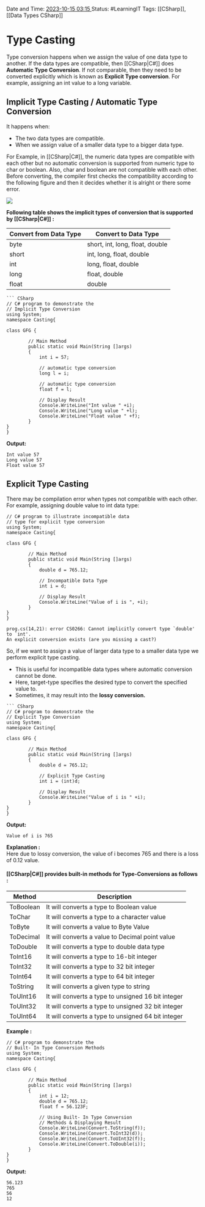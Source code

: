 Date and Time: <u> 2023-10-15 03:15 </u>
Status: #LearningIT
Tags: [[CSharp]], [[Data Types CSharp]]

# Type Casting

Type conversion happens when we assign the value of one data type to another. If the data types are compatible, then [[CSharp|C#]] does **Automatic Type Conversion**. If not comparable, then they need to be converted explicitly which is known as **Explicit Type conversion**. For example, assigning an int value to a long variable.

## Implicit Type Casting / Automatic Type Conversion

It happens when:

-   The two data types are compatible.
-   When we assign value of a smaller data type to a bigger data type.

For Example, in [[CSharp|C#]], the numeric data types are compatible with each other but no automatic conversion is supported from numeric type to char or boolean. Also, char and boolean are not compatible with each other. Before converting, the compiler first checks the compatibility according to the following figure and then it decides whether it is alright or there some error.

![](https://media.geeksforgeeks.org/wp-content/uploads/convert-1-300x33.png)

**Following table shows the implicit types of conversion that is supported by [[CSharp|C#]] :**

| Convert from Data Type | Convert to Data Type |
| --- | --- |
| byte | short, int, long, float, double |
| short | int, long, float, double |
| int | long, float, double |
| long | float, double |
| float | double |

``` ad-example
``` CSharp
// C# program to demonstrate the
// Implicit Type Conversion
using System;
namespace Casting{

class GFG {

		// Main Method
		public static void Main(String []args)
		{
			int i = 57;
			
			// automatic type conversion
			long l = i;
			
			// automatic type conversion
			float f = l;
			
			// Display Result
			Console.WriteLine("Int value " +i);
			Console.WriteLine("Long value " +l);
			Console.WriteLine("Float value " +f);
		}
}
}
```


**Output:**

```
Int value 57
Long value 57
Float value 57

```

## Explicit Type Casting

There may be compilation error when types not compatible with each other. For example, assigning double value to int data type:

``` CSharp
// C# program to illustrate incompatible data
// type for explicit type conversion
using System;
namespace Casting{

class GFG {

		// Main Method
		public static void Main(String []args)
		{
			double d = 765.12;

			// Incompatible Data Type
			int i = d;
			
			// Display Result	
			Console.WriteLine("Value of i is ", +i);
		}
}
}
```

``` ad-error
prog.cs(14,21): error CS0266: Cannot implicitly convert type `double' to `int'.
An explicit conversion exists (are you missing a cast?)

```

So, if we want to assign a value of larger data type to a smaller data type we perform explicit type casting.

-   This is useful for incompatible data types where automatic conversion cannot be done.
-   Here, target-type specifies the desired type to convert the specified value to.
-   Sometimes, it may result into the **lossy conversion.**

``` ad-example
``` CSharp
// C# program to demonstrate the
// Explicit Type Conversion
using System;
namespace Casting{

class GFG {

		// Main Method
		public static void Main(String []args)
		{
			double d = 765.12;

			// Explicit Type Casting
			int i = (int)d;

			// Display Result
			Console.WriteLine("Value of i is " +i);
		}
}
}
```
**Output:**

```
Value of i is 765
```

**Explanation :**  
Here due to lossy conversion, the value of i becomes 765 and there is a loss of 0.12 value.

#### [[CSharp|C#]] provides built-in methods for Type-Conversions as follows :

| Method | Description |
| --- | --- |
| ToBoolean | It will converts a type to Boolean value |
| ToChar | It will converts a type to a character value |
| ToByte | It will converts a value to Byte Value |
| ToDecimal | It will converts a value to Decimal point value |
| ToDouble | It will converts a type to double data type |
| ToInt16 | It will converts a type to 16-bit integer |
| ToInt32 | It will converts a type to 32 bit integer |
| ToInt64 | It will converts a type to 64 bit integer |
| ToString | It will converts a given type to string |
| ToUInt16 | It will converts a type to unsigned 16 bit integer |
| ToUInt32 | It will converts a type to unsigned 32 bit integer |
| ToUInt64 | It will converts a type to unsigned 64 bit integer |

**Example :**
``` CSharp
// C# program to demonstrate the
// Built- In Type Conversion Methods
using System;
namespace Casting{

class GFG {

		// Main Method
		public static void Main(String []args)
		{
			int i = 12;
			double d = 765.12;
			float f = 56.123F;
			
			// Using Built- In Type Conversion
			// Methods & Displaying Result
			Console.WriteLine(Convert.ToString(f));
			Console.WriteLine(Convert.ToInt32(d));
			Console.WriteLine(Convert.ToUInt32(f));
			Console.WriteLine(Convert.ToDouble(i));
		}
}
}
```

**Output:**

``` output 
56.123
765
56
12
```
